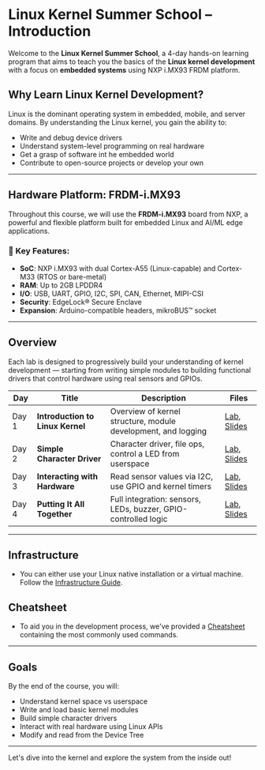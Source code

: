 # Linux Kernel Summer School – Introduction

Welcome to the **Linux Kernel Summer School**, a 4-day hands-on learning program that aims to
teach you the basics of the **Linux kernel development** with a focus on **embedded systems**
using NXP i.MX93 FRDM platform.

## Why Learn Linux Kernel Development?

Linux is the dominant operating system in embedded, mobile, and server domains. By understanding the
Linux kernel, you gain the ability to:

- Write and debug device drivers
- Understand system-level programming on real hardware
- Get a grasp of software int he embedded world
- Contribute to open-source projects or develop your own

---

## Hardware Platform: FRDM-i.MX93

Throughout this course, we will use the **FRDM-i.MX93** board from NXP, a powerful and flexible
platform built for embedded Linux and AI/ML edge applications.

### 🔧 Key Features:

- **SoC**: NXP i.MX93 with dual Cortex-A55 (Linux-capable) and Cortex-M33 (RTOS or bare-metal)
- **RAM**: Up to 2GB LPDDR4
- **I/O**: USB, UART, GPIO, I2C, SPI, CAN, Ethernet, MIPI-CSI
- **Security**: EdgeLock® Secure Enclave
- **Expansion**: Arduino-compatible headers, mikroBUS™ socket

---

## Overview

Each lab is designed to progressively build your understanding of kernel development — starting from
writing simple modules to building functional drivers that control hardware using real sensors and
GPIOs.

| Day    | Title                                | Description                                                    | Files                             |
|--------|--------------------------------------|----------------------------------------------------------------|-----------------------------------|
| Day 1  | **Introduction to Linux Kernel**     | Overview of kernel structure, module development, and logging  | [Lab](./day1.md), [Slides](./slides/slides_day1.pdf) |
| Day 2  | **Simple Character Driver**          | Character driver, file ops, control a LED from userspace       | [Lab](./day2.md), [Slides](./day2_slides) |
| Day 3  | **Interacting with Hardware**        | Read sensor values via I2C, use GPIO and kernel timers         | [Lab](./day3.md), [Slides](./day3_slides) |
| Day 4  | **Putting It All Together**          | Full integration: sensors, LEDs, buzzer, GPIO-controlled logic | [Lab](./day4.md), [Slides](./day4_slides) |

---

## Infrastructure

- You can either use your Linux native installation or a virtual machine. Follow the [Infrastructure Guide](./infrastructure.md).

## Cheatsheet

- To aid you in the development process, we've provided a [Cheatsheet](./cheasheet.md) containing the most commonly used commands.

---

##  Goals

By the end of the course, you will:

- Understand kernel space vs userspace
- Write and load basic kernel modules
- Build simple character drivers
- Interact with real hardware using Linux APIs
- Modify and read from the Device Tree

---

Let's dive into the kernel and explore the system from the inside out!
